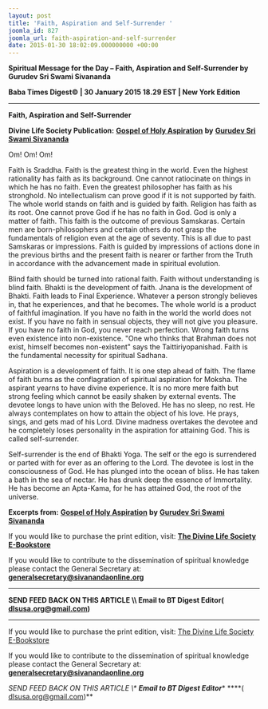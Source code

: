 ```yaml
---
layout: post
title: 'Faith, Aspiration and Self-Surrender '
joomla_id: 827
joomla_url: faith-aspiration-and-self-surrender
date: 2015-01-30 18:02:09.000000000 +00:00
---
```

  

















































**Spiritual Message for the Day – Faith, Aspiration and Self-Surrender by Gurudev Sri Swami Sivananda**

**Baba Times Digest© | 30 January 2015 18.29 EST | New York Edition**

* * *  


**Faith, Aspiration and Self-Surrender**

**Divine Life Society Publication:** [**Gospel of Holy Aspiration**](http://www.dlshq.org/discourse/jan2014.htm) **by** [**Gurudev Sri Swami Sivananda**](http://www.dlshq.org/saints/siva.htm)

Om! Om! Om!

Faith is Sraddha. Faith is the greatest thing in the world. Even the highest rationality has faith as its background. One cannot ratiocinate on things in which he has no faith. Even the greatest philosopher has faith as his stronghold. No intellectualism can prove good if it is not supported by faith. The whole world stands on faith and is guided by faith. Religion has faith as its root. One cannot prove God if he has no faith in God. God is only a matter of faith. This faith is the outcome of previous Samskaras. Certain men are born-philosophers and certain others do not grasp the fundamentals of religion even at the age of seventy. This is all due to past Samskaras or impressions. Faith is guided by impressions of actions done in the previous births and the present faith is nearer or farther from the Truth in accordance with the advancement made in spiritual evolution.

Blind faith should be turned into rational faith. Faith without understanding is blind faith. Bhakti is the development of faith. Jnana is the development of Bhakti. Faith leads to Final Experience. Whatever a person strongly believes in, that he experiences, and that he becomes. The whole world is a product of faithful imagination. If you have no faith in the world the world does not exist. If you have no faith in sensual objects, they will not give you pleasure. If you have no faith in God, you never reach perfection. Wrong faith turns even existence into non-existence. "One who thinks that Brahman does not exist, himself becomes non-existent" says the Taittiriyopanishad. Faith is the fundamental necessity for spiritual Sadhana.

Aspiration is a development of faith. It is one step ahead of faith. The flame of faith burns as the conflagration of spiritual aspiration for Moksha. The aspirant yearns to have divine experience. It is no more mere faith but strong feeling which cannot be easily shaken by external events. The devotee longs to have union with the Beloved. He has no sleep, no rest. He always contemplates on how to attain the object of his love. He prays, sings, and gets mad of his Lord. Divine madness overtakes the devotee and he completely loses personality in the aspiration for attaining God. This is called self-surrender.

Self-surrender is the end of Bhakti Yoga. The self or the ego is surrendered or parted with for ever as an offering to the Lord. The devotee is lost in the consciousness of God. He has plunged into the ocean of bliss. He has taken a bath in the sea of nectar. He has drunk deep the essence of Immortality. He has become an Apta-Kama, for he has attained God, the root of the universe.

**Excerpts from:** [**Gospel of Holy Aspiration**](http://www.dlshq.org/discourse/jan2014.htm) **by** [**Gurudev Sri Swami Sivananda**](http://www.dlshq.org/saints/siva.htm)

If you would like to purchase the print edition, visit: **[The Divine Life Society E-Bookstore](http://www.dlshq.org/download/download.htm)**

If you would like to contribute to the dissemination of spiritual knowledge please contact the General Secretary at: [](mailto:%20%3Cscript%20type=%27text/javascript%27%3E%20%3C%21--%20var%20prefix%20=%20%27ma%27%20+%20%27il%27%20+%20%27to%27;%20var%20path%20=%20%27hr%27%20+%20%27ef%27%20+%20%27=%27;%20var%20addy57016%20=%20%27generalsecretary%27%20+%20%27@%27;%20addy57016%20=%20addy57016%20+%20%27sivanandaonline%27%20+%20%27.%27%20+%20%27org%27;%20document.write%28%27%3Ca%20%27%20+%20path%20+%20%27%5C%27%27%20+%20prefix%20+%20%27:%27%20+%20addy57016%20+%20%27%5C%27%3E%27%29;%20document.write%28addy57016%29;%20document.write%28%27%3C%5C/a%3E%27%29;%20//--%3E%5Cn%20%3C/script%3E%3Cscript%20type=%27text/javascript%27%3E%20%3C%21--%20document.write%28%27%3Cspan%20style=%5C%27display:%20none;%5C%27%3E%27%29;%20//--%3E%20%3C/script%3EThis%20email%20address%20is%20being%20protected%20from%20spambots.%20You%20need%20JavaScript%20enabled%20to%20view%20it.%20%3Cscript%20type=%27text/javascript%27%3E%20%3C%21--%20document.write%28%27%3C/%27%29;%20document.write%28%27span%3E%27%29;%20//--%3E%20%3C/script%3E?subject=Contribution%20to%20Dissemination%20of%20Spiritual%20Knowledge) **generalsecretary@sivanandaonline.org**

****

**SEND FEED BACK ON THIS ARTICLE \\\ Email to BT Digest Editor[](mailto:%20%3Cscript%20type=%27text/javascript%27%3E%20%3C%21--%20var%20prefix%20=%20%27ma%27%20+%20%27il%27%20+%20%27to%27;%20var%20path%20=%20%27hr%27%20+%20%27ef%27%20+%20%27=%27;%20var%20addy72654%20=%20%27dlsusa.org%27%20+%20%27@%27;%20addy72654%20=%20addy72654%20+%20%27gmail%27%20+%20%27.%27%20+%20%27com%27;%20document.write%28%27%3Ca%20%27%20+%20path%20+%20%27%5C%27%27%20+%20prefix%20+%20%27:%27%20+%20addy72654%20+%20%27%5C%27%3E%27%29;%20document.write%28addy72654%29;%20document.write%28%27%3C%5C/a%3E%27%29;%20//--%3E%5Cn%20%3C/script%3E%3Cscript%20type=%27text/javascript%27%3E%20%3C%21--%20document.write%28%27%3Cspan%20style=%5C%27display:%20none;%5C%27%3E%27%29;%20//--%3E%20%3C/script%3EThis%20email%20address%20is%20being%20protected%20from%20spambots.%20You%20need%20JavaScript%20enabled%20to%20view%20it.%20%3Cscript%20type=%27text/javascript%27%3E%20%3C%21--%20document.write%28%27%3C/%27%29;%20document.write%28%27span%3E%27%29;%20//--%3E%20%3C/script%3E?subject=DLS%20Posts)( [dlsusa.org@gmail.com](mailto:dlsusa.org@gmail.com))**



* * *



  

If you would like to purchase the print edition, visit: [The Divine Life Society E-Bookstore](http://www.dlshq.org/download/download.htm)

If you would like to contribute to the dissemination of spiritual knowledge please contact the General Secretary at: **[generalsecretary@sivanandaonline.org](mailto:generalsecretary@sivanandaonline.org)**

**SEND FEED BACK ON THIS ARTICLE \\\**  **Email to BT Digest Editor**** [](mailto:%20%3Cscript%20type=%27text/javascript%27%3E%20%3C%21--%20var%20prefix%20=%20%27ma%27%20+%20%27il%27%20+%20%27to%27;%20var%20path%20=%20%27hr%27%20+%20%27ef%27%20+%20%27=%27;%20var%20addy72654%20=%20%27dlsusa.org%27%20+%20%27@%27;%20addy72654%20=%20addy72654%20+%20%27gmail%27%20+%20%27.%27%20+%20%27com%27;%20document.write%28%27%3Ca%20%27%20+%20path%20+%20%27%5C%27%27%20+%20prefix%20+%20%27:%27%20+%20addy72654%20+%20%27%5C%27%3E%27%29;%20document.write%28addy72654%29;%20document.write%28%27%3C%5C/a%3E%27%29;%20//--%3E%5Cn%20%3C/script%3E%3Cscript%20type=%27text/javascript%27%3E%20%3C%21--%20document.write%28%27%3Cspan%20style=%5C%27display:%20none;%5C%27%3E%27%29;%20//--%3E%20%3C/script%3EThis%20email%20address%20is%20being%20protected%20from%20spambots.%20You%20need%20JavaScript%20enabled%20to%20view%20it.%20%3Cscript%20type=%27text/javascript%27%3E%20%3C%21--%20document.write%28%27%3C/%27%29;%20document.write%28%27span%3E%27%29;%20//--%3E%20%3C/script%3E?subject=DLS%20Posts)****( [dlsusa.org@gmail.com](mailto:dlsusa.org@gmail.com))**  
